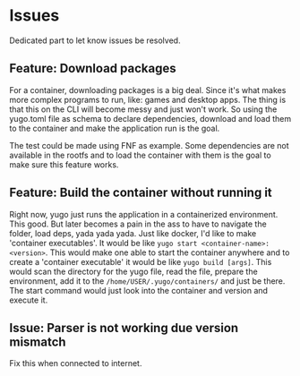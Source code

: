 # Issues 

Dedicated part to let know issues be resolved.

## Feature: Download packages 

For a container, downloading packages is a big deal. Since it's what makes more complex programs to run, like: games and desktop apps. The thing is that this 
on the CLI will become messy and just won't work. So using the yugo.toml file as schema to declare dependencies, download and load them to the container and 
make the application run is the goal.

The test could be made using FNF as example. Some dependencies are not available in the rootfs and to load the container with them is the goal to make sure 
this feature works.

## Feature: Build the container without running it

Right now, yugo just runs the application in a containerized environment. This good. But later becomes a pain in the ass to have to navigate the folder, load 
deps, yada yada yada. Just like docker, I'd like to make 'container executables'. It would be like `yugo start <container-name>:<version>`. This would make one 
able to start the container anywhere and to create a 'container executable' it would be like `yugo build [args]`. This would scan the directory for the yugo 
file, read the file, prepare the environment, add it to the `/home/USER/.yugo/containers/` and just be there. The start command would just look into the 
container and version and execute it.

## Issue: Parser is not working due version mismatch

Fix this when connected to internet.
